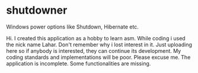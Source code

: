 shutdowner
==========

Windows power options like Shutdown, Hibernate etc.


Hi. I created this application as a hobby to learn asm. While coding i used the nick name Lahar. Don't remember why i lost interest in it. Just uploading
here so if anybody is interested, they can continue its development. My coding standards and implementations will be poor. Please excuse me. The application is 
incomplete. Some functionalities are missing.